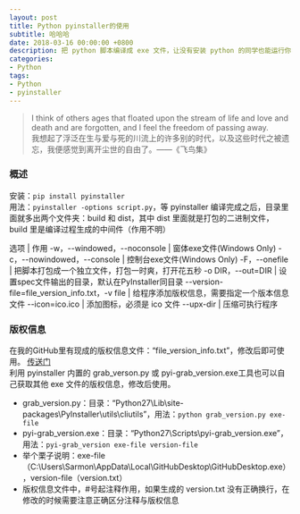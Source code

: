 ```yaml
---
layout: post
title: Python pyinstaller的使用
subtitle: 哈哈哈
date: 2018-03-16 00:00:00 +0800
description: 把 python 脚本编译成 exe 文件，让没有安装 python 的同学也能运行你的脚本
categories:
- Python
tags: 
- Python
- pyinstaller
---
```



<blockquote class="blockquote-center">
	I think of others ages that floated upon the stream of life and love and death and are forgotten, and I feel the freedom of passing away. <br>
	我想起了浮泛在生与爱与死的川流上的许多别的时代，以及这些时代之被遗忘，我便感觉到离开尘世的自由了。——《飞鸟集》
</blockquote>

### 概述

安装：`pip install pyinstaller` <br>
用法：`pyinstaller -options script.py`，等 pyinstaller 编译完成之后，目录里面就多出两个文件夹：build 和 dist，其中 dist 里面就是打包的二进制文件，build 里是编译过程生成的中间件（作用不明）

选项 | 作用
-w，--windowed，--noconsole | 窗体exe文件(Windows Only)
-c，--nowindowed，--console | 控制台exe文件(Windows Only)
-F，--onefile | 把脚本打包成一个独立文件，打包一时爽，打开花五秒
-o DIR，--out=DIR | 设置spec文件输出的目录，默认在PyInstaller同目录
--version-file=file_version_info.txt，-v file | 给程序添加版权信息，需要指定一个版本信息文件
--icon=ico.ico | 添加图标，必须是 ico 文件
--upx-dir | 压缩可执行程序

### 版权信息

在我的GitHub里有现成的版权信息文件：“file_version_info.txt”，修改后即可使用。
<a href="https://github.com/yuwancumian666/Python-Demo/tree/master/Fuck%20RedSpider" target="_blank">传送门</a><br>
利用 pyinstaller 内置的 grab_verson.py 或 pyi-grab_version.exe工具也可以自己获取其他 exe 文件的版权信息，修改后使用。

+ grab_version.py：目录：“Python27\Lib\site-packages\PyInstaller\utils\cliutils”，用法：```python grab_version.py exe-file```
+ pyi-grab_version.exe：目录：“Python27\Scripts\pyi-grab_version.exe”，用法：```pyi-grab_version exe-file version-file```
+ 举个栗子说明：exe-file（C:\Users\Sarmon\AppData\Local\GitHubDesktop\GitHubDesktop.exe），version-file（version.txt）
+ 版权信息文件中，#号起注释作用，如果生成的 version.txt 没有正确换行，在修改的时候需要注意正确区分注释与版权信息